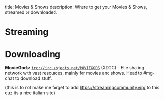 title: Movies & Shows
description: Where to get your Movies & Shows, streamed or downloaded.

# Streaming


# Downloading

**MovieGods:** [`irc://irc.abjects.net/MOVIEGODS`](irc://irc.scenep2p.net/THE.SOURCE) (XDCC) - FIle sharing network with vast resources, mainly for movies and shows. Head to #mg-chat to download stuff.


(this is to not make me forget to add https://streamingcommunity.vip/ to this cuz its a nice italian site)
